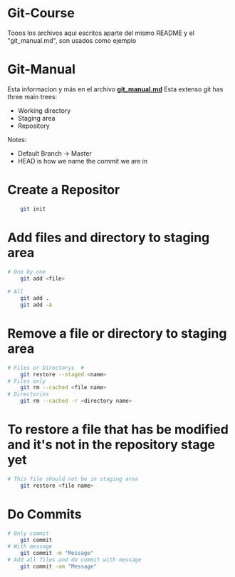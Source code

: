 # Git-Course

Tooos los archivos aqui escritos aparte del mismo README y el "git_manual.md", son usados como ejemplo

# Git-Manual
Esta informacion y más en el archivo [**git_manual.md**](./git_manual.md)
Esta extenso
git has three main trees:
+ Working directory
+ Staging area
+ Repository

Notes:
+ Default Branch -> Master
+ HEAD is how we name the commit we are in

# Create a Repositor #
```Bash
	git init
```

# Add files and directory to staging area #
```Bash
# One by one		
	git add <file>
	
# All
	git add .
	git add -A 
```
# Remove a file or directory to staging area #
```Bash
# Files or Directorys  #
	git restore --staged <name>
# Files only
	git rm --cached <file name>
# Directories
	git rm --cached -r <directory name>
```
# To restore a file that has be modified and it's not in the repository stage yet #
```Bash
# This file should not be in staging area
	git restore <file name>
```


# Do Commits #
```Bash
# Only commit
	git commit
# With message
	git commit -m "Message"
# Add all files and do commit with message
	git commit -am "Message"
```
